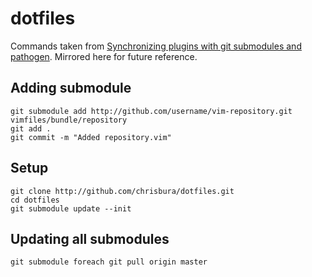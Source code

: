 dotfiles
====

Commands taken from [Synchronizing plugins with git submodules and pathogen](http://vimcasts.org/episodes/synchronizing-plugins-with-git-submodules-and-pathogen/). Mirrored here for future reference.

Adding submodule
---

    git submodule add http://github.com/username/vim-repository.git vimfiles/bundle/repository
    git add .
    git commit -m "Added repository.vim"

Setup
---

    git clone http://github.com/chrisbura/dotfiles.git
    cd dotfiles
    git submodule update --init

Updating all submodules
---

    git submodule foreach git pull origin master

